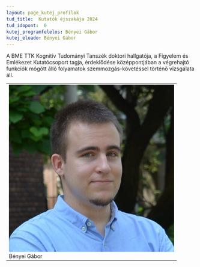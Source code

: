 ```yaml
---
layout: page_kutej_profilok
tud_title:  Kutatók éjszakája 2024
tud_idopont:  0
kutej_programfelelos: Bényei Gábor
kutej_eloado: Bényei Gábor
---
```


A BME TTK Kognitív Tudományi Tanszék doktori hallgatója, a Figyelem és Emlékezet Kutatócsoport tagja, érdeklődése középpontjában a végrehajtó funkciók mögött álló folyamatok szemmozgás-követéssel történő vizsgálata áll.

<table class="picture">
<tr>
<td>

<div class="gallery">
    <img src="images/Benyei_Gabor.jpg" max-width="250" max-height="200">
  <div class="desc">Bényei Gábor</div>
</div>

</td>
</tr>
</table>
